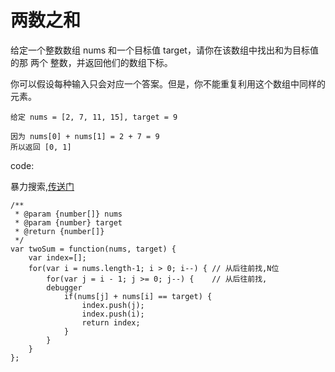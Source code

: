 # 两数之和

给定一个整数数组 nums 和一个目标值 target，请你在该数组中找出和为目标值的那 两个 整数，并返回他们的数组下标。

你可以假设每种输入只会对应一个答案。但是，你不能重复利用这个数组中同样的元素。

```
给定 nums = [2, 7, 11, 15], target = 9

因为 nums[0] + nums[1] = 2 + 7 = 9
所以返回 [0, 1]
```

code:

暴力搜索,[传送门](https://leetcode-cn.com/problems/two-sum/)

```
/**
 * @param {number[]} nums
 * @param {number} target
 * @return {number[]}
 */
var twoSum = function(nums, target) {
    var index=[];
    for(var i = nums.length-1; i > 0; i--) { // 从后往前找,N位
        for(var j = i - 1; j >= 0; j--) {    // 从后往前找,
        debugger
            if(nums[j] + nums[i] == target) {
                index.push(j);
                index.push(i);
                return index;
            }
        }
    }
};
```

